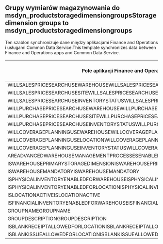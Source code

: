 ## <a name="storage-dimension-groups-to-msdyn_productstoragedimensiongroups"></a><span data-ttu-id="db479-101">Grupy wymiarów magazynowania do msdyn_productstoragedimensiongroups</span><span class="sxs-lookup"><span data-stu-id="db479-101">Storage dimension groups to msdyn_productstoragedimensiongroups</span></span>

<span data-ttu-id="db479-102">Ten szablon synchronizuje dane między aplikacjami Finance and Operations i usługami Common Data Service.</span><span class="sxs-lookup"><span data-stu-id="db479-102">This template synchronizes data between Finance and Operations apps and Common Data Service.</span></span>

<span data-ttu-id="db479-103">Pole aplikacji Finance and Operations</span><span class="sxs-lookup"><span data-stu-id="db479-103">Finance and Operations field</span></span> | <span data-ttu-id="db479-104">Typ mapy</span><span class="sxs-lookup"><span data-stu-id="db479-104">Map type</span></span> | <span data-ttu-id="db479-105">Inne pole rozwiązania Dynamics 365</span><span class="sxs-lookup"><span data-stu-id="db479-105">Other Dynamics 365 field</span></span> | <span data-ttu-id="db479-106">Wartość domyślna</span><span class="sxs-lookup"><span data-stu-id="db479-106">Default value</span></span>
---|---|---|---
<span data-ttu-id="db479-107">WILLSALESPRICESEARCHUSEWAREHOUSE</span><span class="sxs-lookup"><span data-stu-id="db479-107">WILLSALESPRICESEARCHUSEWAREHOUSE</span></span> | >< | <span data-ttu-id="db479-108">msdyn_willsalespricesearchusewarehouse</span><span class="sxs-lookup"><span data-stu-id="db479-108">msdyn_willsalespricesearchusewarehouse</span></span> | 
<span data-ttu-id="db479-109">WILLSALESPRICESEARCHUSESITE</span><span class="sxs-lookup"><span data-stu-id="db479-109">WILLSALESPRICESEARCHUSESITE</span></span> | >< | <span data-ttu-id="db479-110">msdyn_willsalespricesearchusesite</span><span class="sxs-lookup"><span data-stu-id="db479-110">msdyn_willsalespricesearchusesite</span></span> | 
<span data-ttu-id="db479-111">WILLSALESPRICESEARCHUSEINVENTORYSTATUS</span><span class="sxs-lookup"><span data-stu-id="db479-111">WILLSALESPRICESEARCHUSEINVENTORYSTATUS</span></span> | >< | <span data-ttu-id="db479-112">msdyn_willsalespricesearchuseinventorystatus</span><span class="sxs-lookup"><span data-stu-id="db479-112">msdyn_willsalespricesearchuseinventorystatus</span></span> | 
<span data-ttu-id="db479-113">WILLPURCHASEPRICESEARCHUSEWAREHOUSE</span><span class="sxs-lookup"><span data-stu-id="db479-113">WILLPURCHASEPRICESEARCHUSEWAREHOUSE</span></span> | >< | <span data-ttu-id="db479-114">msdyn_willpurchasepricesearchusewarehouse</span><span class="sxs-lookup"><span data-stu-id="db479-114">msdyn_willpurchasepricesearchusewarehouse</span></span> | 
<span data-ttu-id="db479-115">WILLPURCHASEPRICESEARCHUSESITE</span><span class="sxs-lookup"><span data-stu-id="db479-115">WILLPURCHASEPRICESEARCHUSESITE</span></span> | >< | <span data-ttu-id="db479-116">msdyn_willpurchasepricesearchusesite</span><span class="sxs-lookup"><span data-stu-id="db479-116">msdyn_willpurchasepricesearchusesite</span></span> | 
<span data-ttu-id="db479-117">WILLPURCHASEPRICESEARCHUSEINVENTORYSTATUS</span><span class="sxs-lookup"><span data-stu-id="db479-117">WILLPURCHASEPRICESEARCHUSEINVENTORYSTATUS</span></span> | >< | <span data-ttu-id="db479-118">msdyn_willpurchpricesearchuseinventstatus</span><span class="sxs-lookup"><span data-stu-id="db479-118">msdyn_willpurchpricesearchuseinventstatus</span></span> | 
<span data-ttu-id="db479-119">WILLCOVERAGEPLANNINGUSEWAREHOUSE</span><span class="sxs-lookup"><span data-stu-id="db479-119">WILLCOVERAGEPLANNINGUSEWAREHOUSE</span></span> | >< | <span data-ttu-id="db479-120">msdyn_willcoverageplanusewarehouse</span><span class="sxs-lookup"><span data-stu-id="db479-120">msdyn_willcoverageplanusewarehouse</span></span> | 
<span data-ttu-id="db479-121">WILLCOVERAGEPLANNINGUSELOCATION</span><span class="sxs-lookup"><span data-stu-id="db479-121">WILLCOVERAGEPLANNINGUSELOCATION</span></span> | >< | <span data-ttu-id="db479-122">msdyn_iscoverageplanenabledforlocation</span><span class="sxs-lookup"><span data-stu-id="db479-122">msdyn_iscoverageplanenabledforlocation</span></span> | 
<span data-ttu-id="db479-123">WILLCOVERAGEPLANNINGUSEINVENTORYSTATUS</span><span class="sxs-lookup"><span data-stu-id="db479-123">WILLCOVERAGEPLANNINGUSEINVENTORYSTATUS</span></span> | >< | <span data-ttu-id="db479-124">msdyn_willcoverageplanuseinventorystatus</span><span class="sxs-lookup"><span data-stu-id="db479-124">msdyn_willcoverageplanuseinventorystatus</span></span> | 
<span data-ttu-id="db479-125">AREADVANCEDWAREHOUSEMANAGEMENTPROCESSESENABLED</span><span class="sxs-lookup"><span data-stu-id="db479-125">AREADVANCEDWAREHOUSEMANAGEMENTPROCESSESENABLED</span></span> | >< | <span data-ttu-id="db479-126">msdyn_areadvancedwmprocessesenabled</span><span class="sxs-lookup"><span data-stu-id="db479-126">msdyn_areadvancedwmprocessesenabled</span></span> | 
<span data-ttu-id="db479-127">ISWAREHOUSEPRIMARYSTORAGEDIMENSION</span><span class="sxs-lookup"><span data-stu-id="db479-127">ISWAREHOUSEPRIMARYSTORAGEDIMENSION</span></span> | >< | <span data-ttu-id="db479-128">msdyn_iswarehouseprimarystoragedimension</span><span class="sxs-lookup"><span data-stu-id="db479-128">msdyn_iswarehouseprimarystoragedimension</span></span> | 
<span data-ttu-id="db479-129">ISWAREHOUSEMANDATORY</span><span class="sxs-lookup"><span data-stu-id="db479-129">ISWAREHOUSEMANDATORY</span></span> | >< | <span data-ttu-id="db479-130">msdyn_iswarehousemandatory</span><span class="sxs-lookup"><span data-stu-id="db479-130">msdyn_iswarehousemandatory</span></span> | 
<span data-ttu-id="db479-131">ISPHYSICALINVENTORYENABLEDFORWAREHOUSE</span><span class="sxs-lookup"><span data-stu-id="db479-131">ISPHYSICALINVENTORYENABLEDFORWAREHOUSE</span></span> | >< | <span data-ttu-id="db479-132">msdyn_isphysicalinventoryenabledforwarehouse</span><span class="sxs-lookup"><span data-stu-id="db479-132">msdyn_isphysicalinventoryenabledforwarehouse</span></span> | 
<span data-ttu-id="db479-133">ISPHYSICALINVENTORYENABLEDFORLOCATION</span><span class="sxs-lookup"><span data-stu-id="db479-133">ISPHYSICALINVENTORYENABLEDFORLOCATION</span></span> | >< | <span data-ttu-id="db479-134">msdyn_isphysicalinventoryenabledforlocation</span><span class="sxs-lookup"><span data-stu-id="db479-134">msdyn_isphysicalinventoryenabledforlocation</span></span> | 
<span data-ttu-id="db479-135">ISLOCATIONACTIVE</span><span class="sxs-lookup"><span data-stu-id="db479-135">ISLOCATIONACTIVE</span></span> | >< | <span data-ttu-id="db479-136">msdyn_islocationactive</span><span class="sxs-lookup"><span data-stu-id="db479-136">msdyn_islocationactive</span></span> | 
<span data-ttu-id="db479-137">ISFINANCIALINVENTORYENABLEDFORWAREHOUSE</span><span class="sxs-lookup"><span data-stu-id="db479-137">ISFINANCIALINVENTORYENABLEDFORWAREHOUSE</span></span> | >< | <span data-ttu-id="db479-138">msdyn_isfinancialinventoryenabledforwarehouse</span><span class="sxs-lookup"><span data-stu-id="db479-138">msdyn_isfinancialinventoryenabledforwarehouse</span></span> | 
<span data-ttu-id="db479-139">GROUPNAME</span><span class="sxs-lookup"><span data-stu-id="db479-139">GROUPNAME</span></span> | = | <span data-ttu-id="db479-140">msdyn_groupname</span><span class="sxs-lookup"><span data-stu-id="db479-140">msdyn_groupname</span></span> | 
<span data-ttu-id="db479-141">GROUPDESCRIPTION</span><span class="sxs-lookup"><span data-stu-id="db479-141">GROUPDESCRIPTION</span></span> | = | <span data-ttu-id="db479-142">msdyn_groupdescription</span><span class="sxs-lookup"><span data-stu-id="db479-142">msdyn_groupdescription</span></span> | 
<span data-ttu-id="db479-143">ISBLANKRECEIPTALLOWEDFORLOCATION</span><span class="sxs-lookup"><span data-stu-id="db479-143">ISBLANKRECEIPTALLOWEDFORLOCATION</span></span> | >< | <span data-ttu-id="db479-144">msdyn_isblankreceiptallowedforlocation</span><span class="sxs-lookup"><span data-stu-id="db479-144">msdyn_isblankreceiptallowedforlocation</span></span> | 
<span data-ttu-id="db479-145">ISBLANKISSUEALLOWEDFORLOCATION</span><span class="sxs-lookup"><span data-stu-id="db479-145">ISBLANKISSUEALLOWEDFORLOCATION</span></span> | >< | <span data-ttu-id="db479-146">msdyn_isblankissueallowedforlocation</span><span class="sxs-lookup"><span data-stu-id="db479-146">msdyn_isblankissueallowedforlocation</span></span> | 
